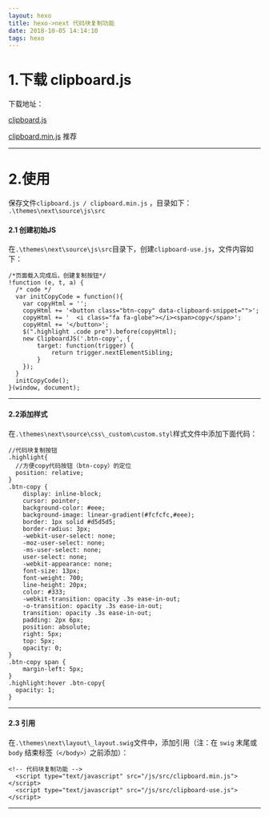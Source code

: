 ```yaml
---
layout: hexo
title: hexo->next 代码块复制功能
date: 2018-10-05 14:14:10
tags: hexo
---
```


# 1.下载 clipboard.js
下载地址：

[clipboard.js](https://raw.githubusercontent.com/zenorocha/clipboard.js/master/dist/clipboard.js)  

[clipboard.min.js](https://raw.githubusercontent.com/zenorocha/clipboard.js/master/dist/clipboard.min.js)           推荐  

---

<!--more-->

# 2.使用 
保存文件`clipboard.js / clipboard.min.js` ，目录如下：
`.\themes\next\source\js\src`

#### 2.1 创建初始JS
在`.\themes\next\source\js\src`目录下，创建`clipboard-use.js`，文件内容如下：

```
/*页面载入完成后，创建复制按钮*/
!function (e, t, a) { 
  /* code */
  var initCopyCode = function(){
    var copyHtml = '';
    copyHtml += '<button class="btn-copy" data-clipboard-snippet="">';
    copyHtml += '  <i class="fa fa-globe"></i><span>copy</span>';
    copyHtml += '</button>';
    $(".highlight .code pre").before(copyHtml);
    new ClipboardJS('.btn-copy', {
        target: function(trigger) {
            return trigger.nextElementSibling;
        }
    });
  }
  initCopyCode();
}(window, document);

```

---

#### 2.2添加样式

在`.\themes\next\source\css\_custom\custom.styl`样式文件中添加下面代码：

```
//代码块复制按钮
.highlight{
  //方便copy代码按钮（btn-copy）的定位
  position: relative;
}
.btn-copy {
    display: inline-block;
    cursor: pointer;
    background-color: #eee;
    background-image: linear-gradient(#fcfcfc,#eee);
    border: 1px solid #d5d5d5;
    border-radius: 3px;
    -webkit-user-select: none;
    -moz-user-select: none;
    -ms-user-select: none;
    user-select: none;
    -webkit-appearance: none;
    font-size: 13px;
    font-weight: 700;
    line-height: 20px;
    color: #333;
    -webkit-transition: opacity .3s ease-in-out;
    -o-transition: opacity .3s ease-in-out;
    transition: opacity .3s ease-in-out;
    padding: 2px 6px;
    position: absolute;
    right: 5px;
    top: 5px;
    opacity: 0;
}
.btn-copy span {
    margin-left: 5px;
}
.highlight:hover .btn-copy{
  opacity: 1;
}
```
---

#### 2.3 引用

在`.\themes\next\layout\_layout.swig`文件中，添加引用（注：在 `swig` 末尾或 `body` 结束标签`（</body>）`之前添加）：

```
<!-- 代码块复制功能 -->
  <script type="text/javascript" src="/js/src/clipboard.min.js"></script>  
  <script type="text/javascript" src="/js/src/clipboard-use.js"></script>
```
---
